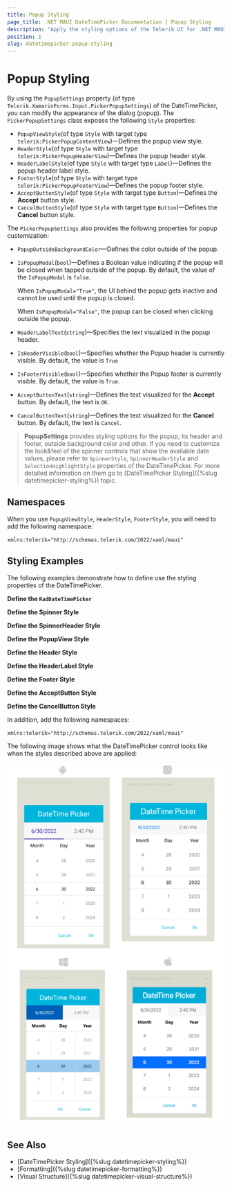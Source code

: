 ```yaml
---
title: Popup Styling
page_title: .NET MAUI DateTimePicker Documentation | Popup Styling
description: "Apply the styling options of the Telerik UI for .NET MAUI DateTimePicker Popup."
position: 1
slug: datetimepicker-popup-styling
---
```


# Popup Styling

By using the `PopupSettings` property (of type `Telerik.XamarinForms.Input.PickerPopupSettings`) of the DateTimePicker, you can modify the appearance of the dialog (popup). The `PickerPopupSettings` class exposes the following `Style` properties:

* `PopupViewStyle`(of type `Style` with target type `telerik:PickerPopupContentView`)&mdash;Defines the popup view style.
* `HeaderStyle`(of type `Style` with target type `telerik:PickerPopupHeaderView`)&mdash;Defines the popup header style.
* `HeaderLabelStyle`(of type `Style` with target type `Label`)&mdash;Defines the popup header label style.
* `FooterStyle`(of type `Style` with target type `telerik:PickerPopupFooterView`)&mdash;Defines the popup footer style.
* `AcceptButtonStyle`(of type `Style` with target type `Button`)&mdash;Defines the **Accept** button style.
* `CancelButtonStyle`(of type `Style` with target type `Button`)&mdash;Defines the **Cancel** button style.


The `PickerPopupSettings` also provides the following properties for popup customization:


* `PopupOutsideBackgroundColor`&mdash;Defines the color outside of the popup.
* `IsPopupModal`(`bool`)&mdash;Defines a Boolean value indicating if the popup will be closed when tapped outside of the popup. By default, the value of the `IsPopupModal` is `false`.

	When `IsPopupModal="True"`, the UI behind the popup gets inactive and cannot be used until the popup is closed.

	When `IsPopupModal="False"`, the popup can be closed when clicking outside the popup. 	

* `HeaderLabelText`(`string`)&mdash;Specifies the text visualized in the popup header.
* `IsHeaderVisible`(`bool`)&mdash;Specifies whether the Popup header is currently visible. By default, the value is `True`
* `IsFooterVisible`(`bool`)&mdash;Specifies whether the Popup footer is currently visible. By default, the value is `True`.
* `AcceptButtonText`(`string`)&mdash;Defines the text visualized for the **Accept** button. By default, the text is `OK`.
* `CancelButtonText`(`string`)&mdash;Defines the text visualized for the **Cancel** button. By default, the text is `Cancel`.

> __PopupSettings__ provides styling options for the popup, its header and footer, outside background color and other. If you need to customize the look&feel of the spinner controls that show the available date values, please refer to `SpinnerStyle`, `SpinnerHeaderStyle` and `SelectionHighlightStyle` properties of the DateTimePicker. For more detailed information on them go to [DateTimePicker Styling]({%slug datetimepicker-styling%}) topic.

## Namespaces

When you use `PopupViewStyle`, `HeaderStyle`, `FooterStyle`, you will need to add the following namespace:

 ```XAML
xmlns:telerik="http://schemas.telerik.com/2022/xaml/maui"
 ```

## Styling Examples

The following examples demonstrate how to define use the styling properties of the DateTimePicker.

**Define the `RadDateTimePicker`**

<snippet id='datetimepicker-style' />

**Define the Spinner Style**

<snippet id='datetimepicker-style-spinner-style' />

**Define the SpinnerHeader Style**

<snippet id='datetimepicker-style-spinner-header-style' />

**Define the PopupView Style**

<snippet id='datetimepicker-style-popupview-style' />

**Define the Header Style**

<snippet id='datetimepicker-style-header-style' />

**Define the HeaderLabel Style**

<snippet id='datetimepicker-style-header-label-style' />

**Define the Footer Style**

<snippet id='datetimepicker-style-footer-style' />

**Define the AcceptButton Style**

<snippet id='datetimepicker-style-accept-button-style' />

**Define the CancelButton Style**

<snippet id='datetimepicker-style-cancel-button-style' />


In addition, add the following namespaces:

 ```XAML
xmlns:telerik="http://schemas.telerik.com/2022/xaml/maui"
 ```

The following image shows what the DateTimePicker control looks like when the styles described above are applied:

![DateTimePicker](../images/datetimepicker_popupstyle.png)

## See Also

- [DateTimePicker Styling]({%slug datetimepicker-styling%})
- [Formatting]({%slug datetimepicker-formatting%})
- [Visual Structure]({%slug datetimepicker-visual-structure%})
